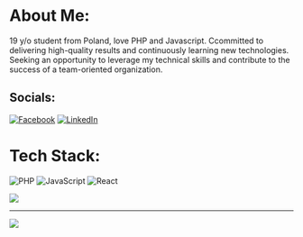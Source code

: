 # About Me:
19 y/o student from Poland, love PHP and Javascript. Ccommitted to delivering high-quality results and continuously learning new technologies. Seeking an opportunity to leverage my technical skills and contribute to the success of a team-oriented organization.


## Socials:
[![Facebook](https://img.shields.io/badge/Facebook-%231877F2.svg?logo=Facebook&logoColor=white)](https://www.facebook.com/profile.php?id=100081202993440) [![LinkedIn](https://img.shields.io/badge/LinkedIn-%230077B5.svg?logo=linkedin&logoColor=white)](https://www.linkedin.com/in/mikita-vydrankou-a4b136283/) 

# Tech Stack:
![PHP](https://img.shields.io/badge/php-%23777BB4.svg?style=for-the-badge&logo=php&logoColor=white) ![JavaScript](https://img.shields.io/badge/javascript-%23323330.svg?style=for-the-badge&logo=javascript&logoColor=%23F7DF1E) ![React](https://img.shields.io/badge/react-%2320232a.svg?style=for-the-badge&logo=react&logoColor=%2361DAFB)


![](https://github-readme-stats.vercel.app/api/top-langs/?username=mikitavydrankou&theme=dark&hide_border=false&include_all_commits=false&count_private=false&layout=compact)


---
[![](https://visitcount.itsvg.in/api?id=mikitavydrankou&icon=0&color=0)](https://visitcount.itsvg.in)

<!-- Proudly created with GPRM ( https://gprm.itsvg.in ) -->
